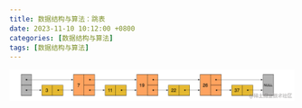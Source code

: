 ```yaml
---
title: 数据结构与算法：跳表
date: 2023-11-10 10:12:00 +0800
categories: [数据结构与算法]
tags: [数据结构与算法]
---
```


![跳表](/assets/img/0001.png)